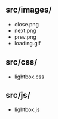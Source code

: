 ## src/images/
  - close.png
  - next.png
  - prev.png
  - loading.gif

## src/css/
  - lightbox.css

## src/js/
  - lightbox.js